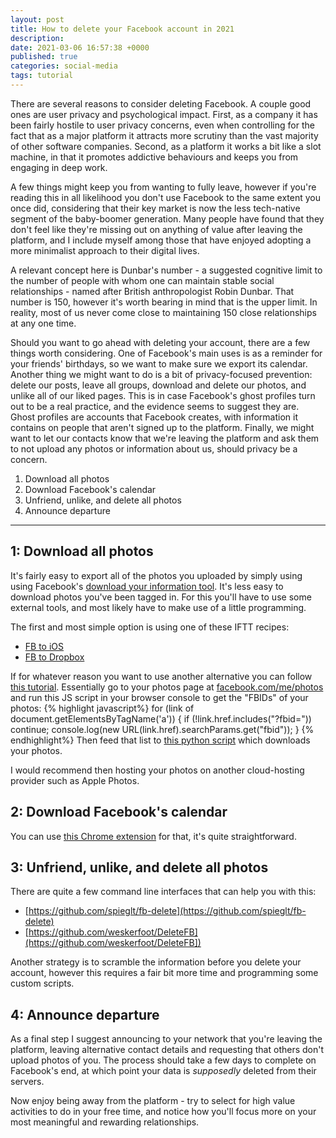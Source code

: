 ```yaml
---
layout: post
title: How to delete your Facebook account in 2021
description:
date: 2021-03-06 16:57:38 +0000
published: true
categories: social-media
tags: tutorial
---
```

There are several reasons to consider deleting Facebook. A couple good ones are user privacy and psychological impact. First, as a company it has been fairly hostile to user privacy concerns, even when controlling for the fact that as a major platform it attracts more scrutiny than the vast majority of other software companies. Second, as a platform it works a bit like a slot machine, in that it promotes addictive behaviours and keeps you from engaging in deep work. 

A few things might keep you from wanting to fully leave, however if you're reading this in all likelihood you don't use Facebook to the same extent you once did, considering that their key market is now the less tech-native segment of the baby-boomer generation. Many people have found that they don't feel like they're missing out on anything of value after leaving the platform, and I include myself among those that have enjoyed adopting a more minimalist approach to their digital lives. 

A relevant concept here is Dunbar's number - a suggested cognitive limit to the number of people with whom one can maintain stable social relationships - named after British anthropologist Robin Dunbar. That number is 150, however it's worth bearing in mind that is the upper limit. In reality, most of us never come close to maintaining 150 close relationships at any one time.

Should you want to go ahead with deleting your account, there are a few things worth considering. One of Facebook's main uses is as a reminder for your friends' birthdays, so we want to make sure we export its calendar. Another thing we might want to do is a bit of privacy-focused prevention: delete our posts, leave all groups, download and delete our photos, and unlike all of our liked pages. This is in case Facebook's ghost profiles turn out to be a real practice, and the evidence seems to suggest they are. Ghost profiles are accounts that Facebook creates, with information it contains on people that aren't signed up to the platform. Finally, we might want to let our contacts know that we're leaving the platform and ask them to not upload any photos or information about us, should privacy be a concern.

1. Download all photos
2. Download Facebook's calendar
3. Unfriend, unlike, and delete all photos
4. Announce departure

---

1: Download all photos
--

It's fairly easy to export all of the photos you uploaded by simply using using Facebook's [download your information tool](https://www.facebook.com/settings?tab=your_facebook_information). It's less easy to download photos you've been tagged in. For this you'll have to use some external tools, and most likely have to make use of a little programming.

The first and most simple option is using one of these IFTT recipes:
- [FB to iOS](https://ifttt.com/applets/126727p-back-up-photos-you-re-tagged-in-on-facebook-to-an-ios-photos-album)
- [FB to Dropbox](https://ifttt.com/applets/47704776d-save-photos-you-re-tagged-in-on-facebook-to-a-dropbox-folder)

If for whatever reason you want to use another alternative you can follow [this tutorial](https://matthew-johnston.com/DownloadAllFacebookTaggedPhotos/). Essentially go to your photos page at [facebook.com/me/photos](https://facebook.com/me/photos) and  run this JS script in your browser console to get the "FBIDs" of your photos:
{% highlight javascript%}
for (link of document.getElementsByTagName('a')) { 
    if (!link.href.includes("?fbid=")) continue; 
    console.log(new URL(link.href).searchParams.get("fbid")); 
    }
{% endhighlight%}
Then feed that list to [this python script](https://github.com/mgjohnston/fmpd/tree/patch-1) which downloads your photos.

I would recommend then hosting your photos on another cloud-hosting provider such as Apple Photos.


2: Download Facebook's calendar
--
You can use [this Chrome extension](https://chrome.google.com/webstore/detail/birthday-calendar-extract/imielmggcccenhgncmpjlehemlinhjjo) for that, it's quite straightforward.

3: Unfriend, unlike, and delete all photos
--
There are quite a few command line interfaces that can help you with this:
- [https://github.com/spieglt/fb-delete](https://github.com/spieglt/fb-delete)
- [https://github.com/weskerfoot/DeleteFB](https://github.com/weskerfoot/DeleteFB])

Another strategy is to scramble the information before you delete your account, however this requires a fair bit more time and programming some custom scripts.


4: Announce departure
--
As a final step I suggest announcing to your network that you're leaving the platform, leaving alternative contact details and requesting that others don't upload photos of you.
The process should take a few days to complete on Facebook's end, at which point your data is _supposedly_ deleted from their servers.

Now enjoy being away from the platform - try to select for high value activities to do in your free time, and notice how you'll focus more on your most meaningful and rewarding relationships.